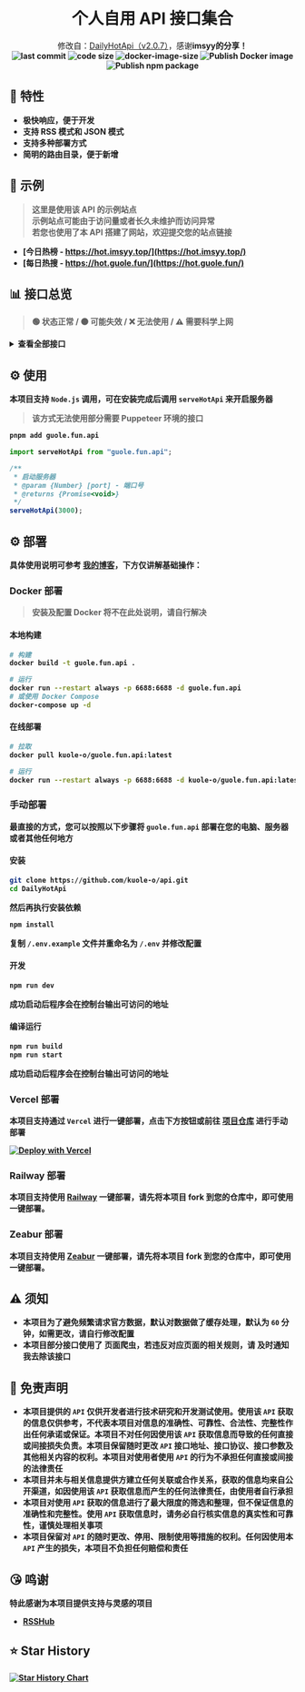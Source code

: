 <div align="center">
<h1>个人自用 API 接口集合</h1>
<span>修改自：</span><a href="https://github.com/imsyy/DailyHotApi">DailyHotApi（v2.0.7）</a><span>，感谢<b>imsyy<b>的分享！</span>
<br />
<img src="https://img.shields.io/github/last-commit/imsyy/DailyHotApi" alt="last commit"/>
 <img src="https://img.shields.io/github/languages/code-size/imsyy/DailyHotApi" alt="code size"/>
 <img src="https://img.shields.io/docker/image-size/imsyy/guole.fun.api" alt="docker-image-size"/>
<img src="https://github.com/imsyy/DailyHotApi/actions/workflows/docker.yml/badge.svg" alt="Publish Docker image"/>
<img src="https://github.com/imsyy/DailyHotApi/actions/workflows/npm.yml/badge.svg" alt="Publish npm package"/>
</div>

## 🚩 特性

- 极快响应，便于开发
- 支持 RSS 模式和 JSON 模式
- 支持多种部署方式
- 简明的路由目录，便于新增

## 👀 示例

> 这里是使用该 API 的示例站点  
> 示例站点可能由于访问量或者长久未维护而访问异常  
> 若您也使用了本 API 搭建了网站，欢迎提交您的站点链接

- [今日热榜 - https://hot.imsyy.top/](https://hot.imsyy.top/)
- [每日热搜 - https://hot.guole.fun/](https://hot.guole.fun/)

## 📊 接口总览

> 🟢 状态正常 / 🟠 可能失效 / ❌ 无法使用 / ⚠️ 需要科学上网

<details>
<summary>查看全部接口</summary>

> 示例站点运行于海外服务器，部分国内站点可能存在访问异常，请以实际情况为准
| **站点**         | **类别**     | **调用名称**      | **状态**                                                                                                                                                                                                 |
|------------------|--------------|-------------------|----------------------------------------------------------------------------------------------------------------------------------------------------------------------------------------------------------|
| 哔哩哔哩         | 热门榜       | bilibili           | ![https://api.guole.fun/bilibili](https://img.shields.io/website.svg?label=bilibili&url=https://api.guole.fun/bilibili&cacheSeconds=7200)                                                                 |
| AcFun            | 排行榜       | acfun             | ![https://api.guole.fun/acfun](https://img.shields.io/website.svg?label=acfun&url=https://api.guole.fun/acfun&cacheSeconds=7200)                                                                         |
| 微博             | 热搜榜       | weibo             | ![https://api.guole.fun/weibo](https://img.shields.io/website.svg?label=weibo&url=https://api.guole.fun/weibo&cacheSeconds=7200)                                                                         |
| 知乎             | 热榜         | zhihu             | ![https://api.guole.fun/zhihu](https://img.shields.io/website.svg?label=zhihu&url=https://api.guole.fun/zhihu&cacheSeconds=7200)                                                                         |
| 知乎日报         | 推荐榜       | zhihu-daily       | ![https://api.guole.fun/zhihu-daily](https://img.shields.io/website.svg?label=zhihu-daily&url=https://api.guole.fun/zhihu-daily&cacheSeconds=7200)                                                       |
| 百度             | 热搜榜       | baidu             | ![https://api.guole.fun/baidu](https://img.shields.io/website.svg?label=baidu&url=https://api.guole.fun/baidu&cacheSeconds=7200)                                                                         |
| 抖音             | 热点榜       | douyin            | ![https://api.guole.fun/douyin](https://img.shields.io/website.svg?label=douyin&url=https://api.guole.fun/douyin&cacheSeconds=7200)                                                                       |
| 快手             | 热点榜       | kuaishou          | ![https://api.guole.fun/kuaishou](https://img.shields.io/website.svg?label=kuaishou&url=https://api.guole.fun/kuaishou&cacheSeconds=7200)                                                               |
| 豆瓣电影         | 新片榜       | douban-movie      | ![https://api.guole.fun/douban-movie](https://img.shields.io/website.svg?label=douban-movie&url=https://api.guole.fun/douban-movie&cacheSeconds=7200)                                                   |
| 豆瓣讨论小组     | 讨论精选     | douban-group      | ![https://api.guole.fun/douban-group](https://img.shields.io/website.svg?label=douban-group&url=https://api.guole.fun/douban-group&cacheSeconds=7200)                                                   |
| 百度贴吧         | 热议榜       | tieba             | ![https://api.guole.fun/tieba](https://img.shields.io/website.svg?label=tieba&url=https://api.guole.fun/tieba&cacheSeconds=7200)                                                                         |
| 少数派           | 热榜         | sspai             | ![https://api.guole.fun/sspai](https://img.shields.io/website.svg?label=sspai&url=https://api.guole.fun/sspai&cacheSeconds=7200)                                                                         |
| IT之家           | 热榜         | ithome            | ![https://api.guole.fun/ithome](https://img.shields.io/website.svg?label=ithome&url=https://api.guole.fun/ithome&cacheSeconds=7200)                                                                       |
| IT之家「喜加一」 | 最新动态     | ithome-xijiayi    | ![https://api.guole.fun/ithome-xijiayi](https://img.shields.io/website.svg?label=ithome-xijiayi&url=https://api.guole.fun/ithome-xijiayi&cacheSeconds=7200)                                           |
| 简书             | 热门推荐     | jianshu           | ![https://api.guole.fun/jianshu](https://img.shields.io/website.svg?label=jianshu&url=https://api.guole.fun/jianshu&cacheSeconds=7200)                                                                 |
| 果壳             | 热门文章     | guokr             | ![https://api.guole.fun/guokr](https://img.shields.io/website.svg?label=guokr&url=https://api.guole.fun/guokr&cacheSeconds=7200)                                                                         |
| 澎湃新闻         | 热榜         | thepaper          | ![https://api.guole.fun/thepaper](https://img.shields.io/website.svg?label=thepaper&url=https://api.guole.fun/thepaper&cacheSeconds=7200)                                                               |
| 今日头条         | 热榜         | toutiao           | ![https://api.guole.fun/toutiao](https://img.shields.io/website.svg?label=toutiao&url=https://api.guole.fun/toutiao&cacheSeconds=7200)                                                                   |
| 36 氪            | 热榜         | 36kr              | ![https://api.guole.fun/36kr](https://img.shields.io/website.svg?label=36kr&url=https://api.guole.fun/36kr&cacheSeconds=7200)                                                                             |
| 51CTO            | 推荐榜       | 51cto             | ![https://api.guole.fun/51cto](https://img.shields.io/website.svg?label=51cto&url=https://api.guole.fun/51cto&cacheSeconds=7200)                                                                         |
| CSDN             | 排行榜       | csdn              | ![https://api.guole.fun/csdn](https://img.shields.io/website.svg?label=csdn&url=https://api.guole.fun/csdn&cacheSeconds=7200)                                                                             |
| NodeSeek         | 最新动态     | nodeseek          | ![https://api.guole.fun/nodeseek](https://img.shields.io/website.svg?label=nodeseek&url=https://api.guole.fun/nodeseek&cacheSeconds=7200)                                                               |
| 稀土掘金         | 热榜         | juejin            | ![https://api.guole.fun/juejin](https://img.shields.io/website.svg?label=juejin&url=https://api.guole.fun/juejin&cacheSeconds=7200)                                                                     |
| 腾讯新闻         | 热点榜       | qq-news           | ![https://api.guole.fun/qq-news](https://img.shields.io/website.svg?label=qq-news&url=https://api.guole.fun/qq-news&cacheSeconds=7200)                                                                   |
| 新浪网           | 热榜         | sina              | ![https://api.guole.fun/sina](https://img.shields.io/website.svg?label=sina&url=https://api.guole.fun/sina&cacheSeconds=7200)                                                                             |
| 新浪新闻         | 热点榜       | sina-news         | ![https://api.guole.fun/sina-news](https://img.shields.io/website.svg?label=sina-news&url=https://api.guole.fun/sina-news&cacheSeconds=7200)                                                             |
| 网易新闻         | 热点榜       | netease-news      | ![https://api.guole.fun/netease-news](https://img.shields.io/website.svg?label=netease-news&url=https://api.guole.fun/netease-news&cacheSeconds=7200)                                                   |
| 吾爱破解         | 榜单         | 52pojie           | ![https://api.guole.fun/52pojie](https://img.shields.io/website.svg?label=52pojie&url=https://api.guole.fun/52pojie&cacheSeconds=7200)                                                                   |
| 全球主机交流     | 榜单         | hostloc           | ![https://api.guole.fun/hostloc](https://img.shields.io/website.svg?label=hostloc&url=https://api.guole.fun/hostloc&cacheSeconds=7200)                                                                   |
| 虎嗅             | 24小时       | huxiu             | ![https://api.guole.fun/huxiu](https://img.shields.io/website.svg?label=huxiu&url=https://api.guole.fun/huxiu&cacheSeconds=7200)                                                                         |
| 酷安             | 热榜         | coolapk           | ![https://api.guole.fun/coolapk](https://img.shields.io/website.svg?label=coolapk&url=https://api.guole.fun/coolapk&cacheSeconds=7200)                                                                   |
| 虎扑             | 步行街热帖   | hupu              | ![https://api.guole.fun/hupu](https://img.shields.io/website.svg?label=hupu&url=https://api.guole.fun/hupu&cacheSeconds=7200)                                                                             |
| 爱范儿           | 快讯         | ifanr            | ![https://api.guole.fun/ifanr](https://img.shields.io/website.svg?label=ifanr&url=https://api.guole.fun/ifanr&cacheSeconds=7200)                                                                           |
| 英雄联盟         | 更新公告     | lol               | ![https://api.guole.fun/lol](https://img.shields.io/website.svg?label=lol&url=https://api.guole.fun/lol&cacheSeconds=7200)                                                                                 |
| 米游社           | 最新消息     | miyoushe          | ![https://api.guole.fun/miyoushe](https://img.shields.io/website.svg?label=miyoushe&url=https://api.guole.fun/miyoushe&cacheSeconds=7200)                                                               |
| 原神             | 最新消息     | genshin           | ![https://api.guole.fun/genshin](https://img.shields.io/website.svg?label=genshin&url=https://api.guole.fun/genshin&cacheSeconds=7200)                                                                     |
| 崩坏3           | 最新动态     | honkai            | ![https://api.guole.fun/honkai](https://img.shields.io/website.svg?label=honkai&url=https://api.guole.fun/honkai&cacheSeconds=7200)                                                                       |
| 崩坏：星穹铁道   | 最新动态     | starrail          | ![https://api.guole.fun/starrail](https://img.shields.io/website.svg?label=starrail&url=https://api.guole.fun/starrail&cacheSeconds=7200)                                                                 |
| 微信读书         | 飙升榜       | weread            | ![https://api.guole.fun/weread](https://img.shields.io/website.svg?label=weread&url=https://api.guole.fun/weread&cacheSeconds=7200)                                                                       |
| NGA              | 热帖         | ngabbs            | ![https://api.guole.fun/ngabbs](https://img.shields.io/website.svg?label=ngabbs&url=https://api.guole.fun/ngabbs&cacheSeconds=7200)                                                                       |
| V2EX             | 主题榜       | v2ex              | ![https://api.guole.fun/v2ex](https://img.shields.io/website.svg?label=v2ex&url=https://api.guole.fun/v2ex&cacheSeconds=7200)                                                                               |
| HelloGitHub      | Trending      | hellogithub       | ![https://api.guole.fun/hellogithub](https://img.shields.io/website.svg?label=hellogithub&url=https://api.guole.fun/hellogithub&cacheSeconds=7200)                                                       |
| 中央气象台       | 全国气象预警 | weatheralarm      | ![https://api.guole.fun/weatheralarm](https://img.shields.io/website.svg?label=weatheralarm&url=https://api.guole.fun/weatheralarm&cacheSeconds=7200)                                                     |
| 中国地震台       | 地震速报     | earthquake        | ![https://api.guole.fun/earthquake](https://img.shields.io/website.svg?label=earthquake&url=https://api.guole.fun/earthquake&cacheSeconds=7200)                                                           |
| 历史上的今天     | 月-日        | history           | ![https://api.guole.fun/history](https://img.shields.io/website.svg?label=history&url=https://api.guole.fun/history&cacheSeconds=7200)                                                                     |
| Github 提交日历  | 用户名       | github-calendar    | ![https://api.guole.fun/GithubCalendar](https://img.shields.io/website.svg?label=GithubCalendar&url=https://api.guole.fun/GithubCalendar&cacheSeconds=7200)                                               |
| 哔哔闪念         | 最近哔哔     | bbtalk            | ![https://api.guole.fun/bbtalk](https://img.shields.io/website.svg?label=bbtalk&url=https://api.guole.fun/bbtalk&cacheSeconds=7200)                                                                       |
| 必应             | 每日一图     | bing              | ![https://api.guole.fun/bing](https://img.shields.io/website.svg?label=bing&url=https://api.guole.fun/bing&cacheSeconds=7200)                                                                             |
| 高德天气             | 高德天气信息     | gaode-weather              | ![https://api.guole.fun/gaode-weather](https://img.shields.io/website.svg?label=gaode-weather&url=https://api.guole.fun/gaode-weather&cacheSeconds=7200)                                                                             |
| IP             | 利用 vercel 返回 IP 信息     | ip              | ![https://api.guole.fun/ip](https://img.shields.io/website.svg?label=ip&url=https://api.guole.fun/ip&cacheSeconds=7200)                                                                             |
| umami             | 查询 umami 网站统计数据     | umami              | ![https://api.guole.fun/umami](https://img.shields.io/website.svg?label=umami&url=https://api.guole.fun/umami&cacheSeconds=7200)                                                                             |
</details>

## ⚙️ 使用

本项目支持 `Node.js` 调用，可在安装完成后调用 `serveHotApi` 来开启服务器

> 该方式无法使用部分需要 Puppeteer 环境的接口

```bash
pnpm add guole.fun.api
```

```js
import serveHotApi from "guole.fun.api";

/**
 * 启动服务器
 * @param {Number} [port] - 端口号
 * @returns {Promise<void>}
 */
serveHotApi(3000);
```

## ⚙️ 部署

具体使用说明可参考 [我的博客](https://blog.imsyy.top/posts/2024/0408)，下方仅讲解基础操作：

### Docker 部署

> 安装及配置 Docker 将不在此处说明，请自行解决

#### 本地构建

```bash
# 构建
docker build -t guole.fun.api .

# 运行
docker run --restart always -p 6688:6688 -d guole.fun.api
# 或使用 Docker Compose
docker-compose up -d
```

#### 在线部署

```bash
# 拉取
docker pull kuole-o/guole.fun.api:latest

# 运行
docker run --restart always -p 6688:6688 -d kuole-o/guole.fun.api:latest
```

### 手动部署

最直接的方式，您可以按照以下步骤将 `guole.fun.api` 部署在您的电脑、服务器或者其他任何地方

#### 安装

```bash
git clone https://github.com/kuole-o/api.git
cd DailyHotApi
```

然后再执行安装依赖

```bash
npm install
```

复制 `/.env.example` 文件并重命名为 `/.env` 并修改配置

#### 开发

```bash
npm run dev
```

成功启动后程序会在控制台输出可访问的地址

#### 编译运行

```bash
npm run build
npm run start
```

成功启动后程序会在控制台输出可访问的地址

### Vercel 部署

本项目支持通过 `Vercel` 进行一键部署，点击下方按钮或前往 [项目仓库](https://github.com/imsyy/DailyHotApi-Vercel) 进行手动部署

[![Deploy with Vercel](https://vercel.com/button)](https://vercel.com/new/imsyys-projects/clone?repository-url=https%3A%2F%2Fgithub.com%2Fimsyy%2FDailyHotApi-Vercel)

### Railway 部署

本项目支持使用 [Railway](https://railway.app/) 一键部署，请先将本项目 fork 到您的仓库中，即可使用一键部署。

### Zeabur 部署

本项目支持使用 [Zeabur](https://zeabur.com/) 一键部署，请先将本项目 fork 到您的仓库中，即可使用一键部署。

## ⚠️ 须知

- 本项目为了避免频繁请求官方数据，默认对数据做了缓存处理，默认为 `60` 分钟，如需更改，请自行修改配置
- 本项目部分接口使用了 **页面爬虫**，若违反对应页面的相关规则，请 **及时通知我去除该接口**

## 📢 免责声明

- 本项目提供的 `API` 仅供开发者进行技术研究和开发测试使用。使用该 `API` 获取的信息仅供参考，不代表本项目对信息的准确性、可靠性、合法性、完整性作出任何承诺或保证。本项目不对任何因使用该 `API` 获取信息而导致的任何直接或间接损失负责。本项目保留随时更改 `API` 接口地址、接口协议、接口参数及其他相关内容的权利。本项目对使用者使用 `API` 的行为不承担任何直接或间接的法律责任
- 本项目并未与相关信息提供方建立任何关联或合作关系，获取的信息均来自公开渠道，如因使用该 `API` 获取信息而产生的任何法律责任，由使用者自行承担
- 本项目对使用 `API` 获取的信息进行了最大限度的筛选和整理，但不保证信息的准确性和完整性。使用 `API` 获取信息时，请务必自行核实信息的真实性和可靠性，谨慎处理相关事项
- 本项目保留对 `API` 的随时更改、停用、限制使用等措施的权利。任何因使用本 `API` 产生的损失，本项目不负担任何赔偿和责任

## 😘 鸣谢

特此感谢为本项目提供支持与灵感的项目

- [RSSHub](https://github.com/DIYgod/RSSHub)

## ⭐ Star History

[![Star History Chart](https://api.star-history.com/svg?repos=imsyy/DailyHotApi&type=Date)](https://star-history.com/#imsyy/DailyHotApi&Date)